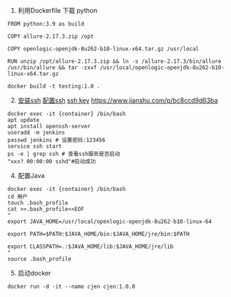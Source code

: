 1.  利用Dockerfile 下载 python
``` shell
FROM python:3.9 as build

COPY allure-2.17.3.zip /opt

COPY openlogic-openjdk-8u262-b10-linux-x64.tar.gz /usr/local

RUN unzip /opt/allure-2.17.3.zip && ln -s /allure-2.17.3/bin/allure /usr/bin/allure && tar -zxvf /usr/local/openlogic-openjdk-8u262-b10-linux-x64.tar.gz
```

```shell
docker build -t testing:1.0 .
```
2. [安装ssh](https://benpaodewoniu.github.io/2019/12/08/docker11/)
    [配置ssh](https://blog.csdn.net/niufw_qb/article/details/108120689)
   [ssh key](https://www.cnblogs.com/LoveShare/p/14312840.html)
   https://www.jianshu.com/p/bc8ccd9d63ba

```shell
docker exec -it {container} /bin/bash
apt update
apt install openssh-server
useradd -m jenkins
passwd jenkins # 设置密码:123456
service ssh start
ps -e | grep ssh # 查看ssh服务是否启动
"xxx? 00:00:00 sshd"#启动成功
```
4. 配置Java
```shell
docker exec -it {container} /bin/bash
cd 用户
touch .bash_profile
cat >>.bash_profile<<EOF
"
export JAVA_HOME=/usr/local/openlogic-openjdk-8u262-b10-linux-64

export PATH=$PATH:$JAVA_HOME/bin:$JAVA_HOME/jre/bin:$PATH

export CLASSPATH=.:$JAVA_HOME/lib:$JAVA_HOME/jre/lib
"
source .bash_profile

```
5. 启动docker
```shell
docker run -d -it --name cjen cjen:1.0.0
```